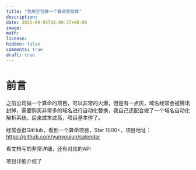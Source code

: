 ```yaml
---
title: "我用豆包做一个算命智能体"
description: 
date: 2025-09-05T10:09:37+08:00
image: 
math: 
license: 
hidden: false
comments: true
draft: true
---
```


# 前言
之前公司做一个算命的项目，可以非常的火爆，但是有一点灰，域名经常会被腾讯封掉，需要购买非常多的域名进行自动化替换，我自己还配合做了一个域名自动化解析系统，后来成本过高，项目基本停了。

经常会逛GitHub，看到一个算命项目，Star 1000+，项目地址：https://github.com/yunyoujun/calendar

看文档写的非常详细，还有对应的API

项目详细介绍了